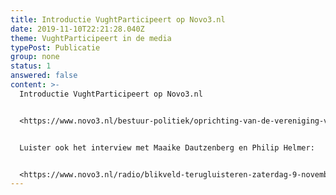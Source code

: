 ```yaml
---
title: Introductie VughtParticipeert op Novo3.nl
date: 2019-11-10T22:21:28.040Z
theme: VughtParticipeert in de media
typePost: Publicatie
group: none
status: 1
answered: false
content: >-
  Introductie VughtParticipeert op Novo3.nl


  <https://www.novo3.nl/bestuur-politiek/oprichting-van-de-vereniging-vughtparticipeert/>


  Luister ook het interview met Maaike Dautzenberg en Philip Helmer:


  <https://www.novo3.nl/radio/blikveld-terugluisteren-zaterdag-9-november-2019-2e-uur/>
---
```


